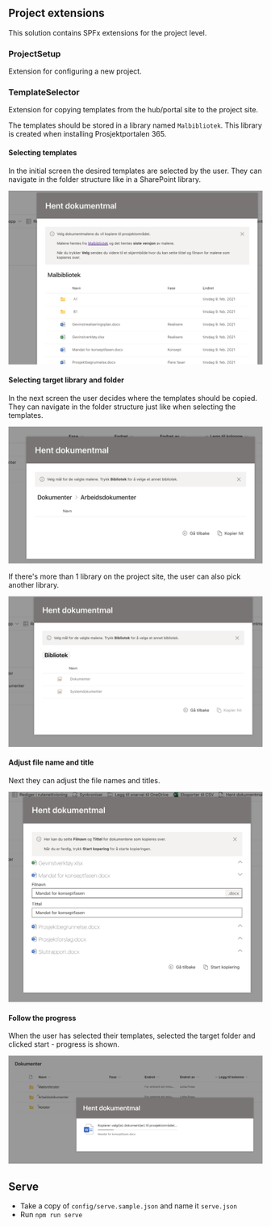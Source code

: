 ## Project extensions

This solution contains SPFx extensions for the project level.

### ProjectSetup
Extension for configuring a new project.

### TemplateSelector

Extension for copying templates from the hub/portal site to the project site.

The templates should be stored in a library named `Malbibliotek`. This library is created when installing Prosjektportalen 365.

#### Selecting templates

In the initial screen the desired templates are selected by the user. They can navigate in the folder structure like in a SharePoint library.

![image-20210210211449675](assets/image-20210210211449675.png)



#### Selecting target library and folder

In the next screen the user decides where the templates should be copied. They can navigate in the folder structure just like when selecting the templates.

![image-20210210211654080](assets/image-20210210211654080.png)

If there's more than 1 library on the project site, the user can also pick another library.

![image-20210210212421865](assets/image-20210210212421865.png)

#### Adjust file name and title

Next they can adjust the file names and titles.

![image-20210210211724583](assets/image-20210210211724583.png)

#### Follow the progress

When the user has selected their templates, selected the target folder and clicked start - progress is shown.

![image-20210210211809859](assets/image-20210210211809859.png)

## Serve

- Take a copy of `config/serve.sample.json` and name it `serve.json`
- Run `npm run serve`